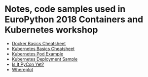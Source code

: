 # Notes, code samples used in EuroPython 2018 Containers and Kubernetes workshop 

 * [Docker Basics Cheatsheet](docker_basics.md)
 * [Kubernetes Basics Cheatsheet]()
 * [Kubernetes Pod Example]()
 * [Kubernetes Deployment Sample]()
 * [Is It PyCon Yet?](https://gitlab.com/rdodev/iipcy)
 * [Whereplot](https://gitlab.com/rdodev/whereplot)
